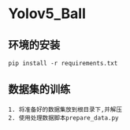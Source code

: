 <!--
 * @Date: 2023-04-24 09:05:55
 * @Author: Bruce
 * @Description: 
-->
# Yolov5_Ball

## 环境的安装

```
pip install -r requirements.txt
```

## 数据集的训练

```
1. 将准备好的数据集放到根目录下,并解压
2. 使用处理数据脚本prepare_data.py
```